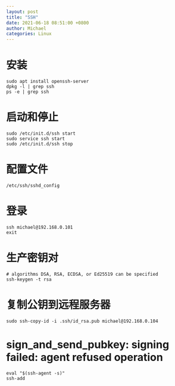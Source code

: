 ```yaml
---
layout: post
title: "SSH"
date: 2021-06-18 08:51:00 +0800
author: Michael
categories: Linux
---
```


# 安装
	sudo apt install openssh-server
	dpkg -l | grep ssh
	ps -e | grep ssh

# 启动和停止
	sudo /etc/init.d/ssh start
	sudo service ssh start
	sudo /etc/init.d/ssh stop

# 配置文件
	/etc/ssh/sshd_config

# 登录
	ssh michael@192.168.0.101
	exit

# 生产密钥对
	# algorithms DSA, RSA, ECDSA, or Ed25519 can be specified
	ssh-keygen -t rsa

# 复制公钥到远程服务器
	sudo ssh-copy-id -i .ssh/id_rsa.pub michael@192.168.0.104

# sign_and_send_pubkey: signing failed: agent refused operation
	eval "$(ssh-agent -s)"
	ssh-add
